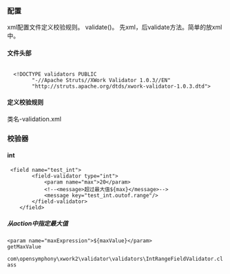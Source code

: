 ### 配置
xml配置文件定义校验规则。
validate()。
先xml，后validate方法。简单的放xml中。

#### 文件头部
```

  <!DOCTYPE validators PUBLIC
  		"-//Apache Struts//XWork Validator 1.0.3//EN"
  		"http://struts.apache.org/dtds/xwork-validator-1.0.3.dtd">
```
#### 定义校验规则
类名-validation.xml
### 校验器
#### int
```aidl
 <field name="test_int">
        <field-validator type="int">
            <param name="max">20</param>
            <!--<message>超过最大值${max}</message>-->
            <message key="test_int.outof.range"/>
        </field-validator>
    </field>
```
##### 从action中指定最大值
```
<param name="maxExpression">${maxValue}</param>
getMaxValue
```
`com\opensymphony\xwork2\validator\validators\IntRangeFieldValidator.class`